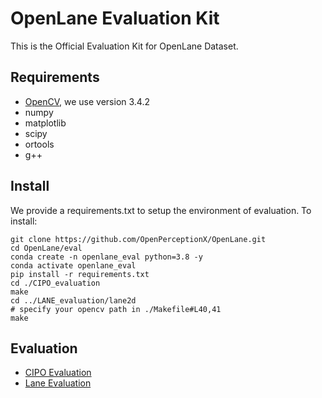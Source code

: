 # OpenLane Evaluation Kit

This is the Official Evaluation Kit for OpenLane Dataset.


##  <a name="requirement"></a> Requirements
- [OpenCV](https://github.com/opencv/opencv), we use version 3.4.2
- numpy
- matplotlib
- scipy
- ortools
- g++
  
##  <a name="install"></a> Install
We provide a requirements.txt to setup the environment of evaluation. To install:
```
git clone https://github.com/OpenPerceptionX/OpenLane.git
cd OpenLane/eval
conda create -n openlane_eval python=3.8 -y
conda activate openlane_eval
pip install -r requirements.txt
cd ./CIPO_evaluation
make
cd ../LANE_evaluation/lane2d
# specify your opencv path in ./Makefile#L40,41
make
```
  
## <a name="evaluation"></a> Evaluation
- [CIPO Evaluation](CIPO_evaluation/README.md)
- [Lane Evaluation](LANE_evaluation/README.md)
